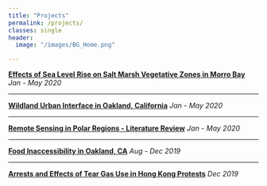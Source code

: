 ```yaml
---
title: "Projects"
permalink: /projects/
classes: single
header:
  image: "/images/BG_Home.png"

---
```

**[Effects of Sea Level Rise on Salt Marsh Vegetative Zones in Morro Bay](/projects/project_morrobay)** *Jan - May 2020*
<img src="{{ site.url }}{{ site.baseurl }}/images/main.PNG" alt="">


---
**[Wildland Urban Interface in Oakland, California](/projects/project_wildland-urban-interface)** *Jan - May 2020*


---
**[Remote Sensing in Polar Regions - Literature Review](/projects/project_remote-sensing-in-polar-regions)** *Jan - May 2020*


---
**[Food Inaccessibility in Oakland, CA](/projects/project_food-inaccessibility.md)** *Aug - Dec 2019*
<img src="{{ site.url }}{{ site.baseurl }}/images/project_foodinaccessibility/main.PNG" alt="">


---
**[Arrests and Effects of Tear Gas Use in Hong Kong Protests](/projects/project_hongkongprotests)** *Dec 2019*
<img src="{{ site.url }}{{ site.baseurl }}/images/project_arrests-and-effects-of-tear-gas-use-in-hong-kong-protests/main.PNG" alt="">
